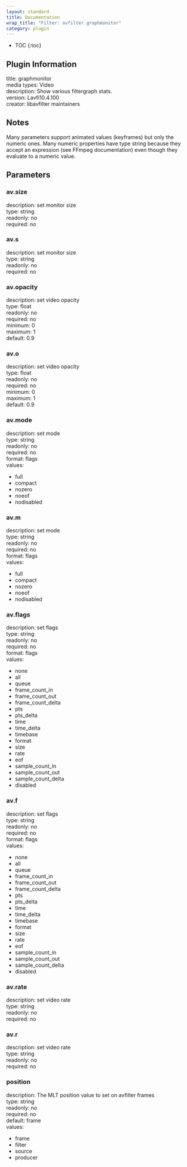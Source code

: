```yaml
---
layout: standard
title: Documentation
wrap_title: "Filter: avfilter.graphmonitor"
category: plugin
---
```

* TOC
{:toc}

## Plugin Information

title: graphmonitor  
media types:
Video  
description: Show various filtergraph stats.  
version: Lavfi10.4.100  
creator: libavfilter maintainers  

## Notes

Many parameters support animated values (keyframes) but only the numeric ones. Many numeric properties have type string because they accept an expression (see FFmpeg documentation) even though they evaluate to a numeric value.

## Parameters

### av.size

  
description:
set monitor size  
type: string  
readonly: no  
required: no  

### av.s

  
description:
set monitor size  
type: string  
readonly: no  
required: no  

### av.opacity

  
description:
set video opacity  
type: float  
readonly: no  
required: no  
minimum: 0  
maximum: 1  
default: 0.9  

### av.o

  
description:
set video opacity  
type: float  
readonly: no  
required: no  
minimum: 0  
maximum: 1  
default: 0.9  

### av.mode

  
description:
set mode  
type: string  
readonly: no  
required: no  
format: flags  
values:  

* full
* compact
* nozero
* noeof
* nodisabled

### av.m

  
description:
set mode  
type: string  
readonly: no  
required: no  
format: flags  
values:  

* full
* compact
* nozero
* noeof
* nodisabled

### av.flags

  
description:
set flags  
type: string  
readonly: no  
required: no  
format: flags  
values:  

* none
* all
* queue
* frame_count_in
* frame_count_out
* frame_count_delta
* pts
* pts_delta
* time
* time_delta
* timebase
* format
* size
* rate
* eof
* sample_count_in
* sample_count_out
* sample_count_delta
* disabled

### av.f

  
description:
set flags  
type: string  
readonly: no  
required: no  
format: flags  
values:  

* none
* all
* queue
* frame_count_in
* frame_count_out
* frame_count_delta
* pts
* pts_delta
* time
* time_delta
* timebase
* format
* size
* rate
* eof
* sample_count_in
* sample_count_out
* sample_count_delta
* disabled

### av.rate

  
description:
set video rate  
type: string  
readonly: no  
required: no  

### av.r

  
description:
set video rate  
type: string  
readonly: no  
required: no  

### position

  
description:
The MLT position value to set on avfilter frames  
type: string  
readonly: no  
required: no  
default: frame  
values:  

* frame
* filter
* source
* producer


